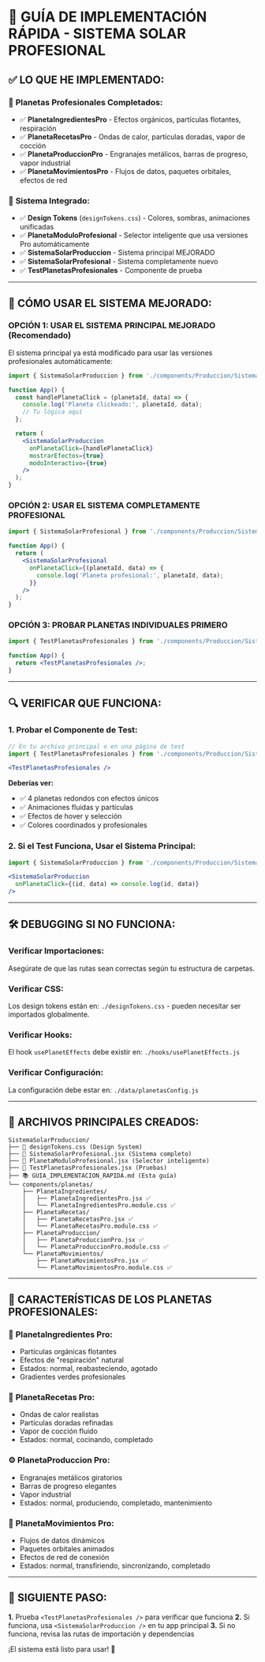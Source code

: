 # 🚀 GUÍA DE IMPLEMENTACIÓN RÁPIDA - SISTEMA SOLAR PROFESIONAL

## ✅ **LO QUE HE IMPLEMENTADO:**

### 🌟 **Planetas Profesionales Completados:**
- ✅ **PlanetaIngredientesPro** - Efectos orgánicos, partículas flotantes, respiración
- ✅ **PlanetaRecetasPro** - Ondas de calor, partículas doradas, vapor de cocción  
- ✅ **PlanetaProduccionPro** - Engranajes metálicos, barras de progreso, vapor industrial
- ✅ **PlanetaMovimientosPro** - Flujos de datos, paquetes orbitales, efectos de red

### 🔧 **Sistema Integrado:**
- ✅ **Design Tokens** (`designTokens.css`) - Colores, sombras, animaciones unificadas
- ✅ **PlanetaModuloProfesional** - Selector inteligente que usa versiones Pro automáticamente
- ✅ **SistemaSolarProduccion** - Sistema principal MEJORADO
- ✅ **SistemaSolarProfesional** - Sistema completamente nuevo
- ✅ **TestPlanetasProfesionales** - Componente de prueba

---

## 🎯 **CÓMO USAR EL SISTEMA MEJORADO:**

### **OPCIÓN 1: USAR EL SISTEMA PRINCIPAL MEJORADO (Recomendado)**

El sistema principal ya está modificado para usar las versiones profesionales automáticamente:

```jsx
import { SistemaSolarProduccion } from './components/Produccion/SistemaSolarProduccion';

function App() {
  const handlePlanetaClick = (planetaId, data) => {
    console.log('Planeta clickeado:', planetaId, data);
    // Tu lógica aquí
  };

  return (
    <SistemaSolarProduccion 
      onPlanetaClick={handlePlanetaClick}
      mostrarEfectos={true}
      modoInteractivo={true}
    />
  );
}
```

### **OPCIÓN 2: USAR EL SISTEMA COMPLETAMENTE PROFESIONAL**

```jsx
import { SistemaSolarProfesional } from './components/Produccion/SistemaSolarProduccion';

function App() {
  return (
    <SistemaSolarProfesional 
      onPlanetaClick={(planetaId, data) => {
        console.log('Planeta profesional:', planetaId, data);
      }}
    />
  );
}
```

### **OPCIÓN 3: PROBAR PLANETAS INDIVIDUALES PRIMERO**

```jsx
import { TestPlanetasProfesionales } from './components/Produccion/SistemaSolarProduccion';

function App() {
  return <TestPlanetasProfesionales />;
}
```

---

## 🔍 **VERIFICAR QUE FUNCIONA:**

### **1. Probar el Componente de Test:**
```jsx
// En tu archivo principal o en una página de test
import { TestPlanetasProfesionales } from './components/Produccion/SistemaSolarProduccion';

<TestPlanetasProfesionales />
```

**Deberías ver:**
- ✅ 4 planetas redondos con efectos únicos
- ✅ Animaciones fluidas y partículas
- ✅ Efectos de hover y selección
- ✅ Colores coordinados y profesionales

### **2. Si el Test Funciona, Usar el Sistema Principal:**
```jsx
import { SistemaSolarProduccion } from './components/Produccion/SistemaSolarProduccion';

<SistemaSolarProduccion 
  onPlanetaClick={(id, data) => console.log(id, data)}
/>
```

---

## 🛠️ **DEBUGGING SI NO FUNCIONA:**

### **Verificar Importaciones:**
Asegúrate de que las rutas sean correctas según tu estructura de carpetas.

### **Verificar CSS:**
Los design tokens están en: `./designTokens.css` - pueden necesitar ser importados globalmente.

### **Verificar Hooks:**
El hook `usePlanetEffects` debe existir en: `./hooks/usePlanetEffects.js`

### **Verificar Configuración:**
La configuración debe estar en: `./data/planetasConfig.js`

---

## 📁 **ARCHIVOS PRINCIPALES CREADOS:**

```
SistemaSolarProduccion/
├── 📝 designTokens.css (Design System)
├── 🌟 SistemaSolarProfesional.jsx (Sistema completo)  
├── 🔧 PlanetaModuloProfesional.jsx (Selector inteligente)
├── 🧪 TestPlanetasProfesionales.jsx (Pruebas)
├── 📚 GUIA_IMPLEMENTACION_RAPIDA.md (Esta guía)
└── components/planetas/
    ├── PlanetaIngredientes/
    │   ├── PlanetaIngredientesPro.jsx ✅
    │   └── PlanetaIngredientesPro.module.css ✅
    ├── PlanetaRecetas/
    │   ├── PlanetaRecetasPro.jsx ✅
    │   └── PlanetaRecetasPro.module.css ✅
    ├── PlanetaProduccion/
    │   ├── PlanetaProduccionPro.jsx ✅
    │   └── PlanetaProduccionPro.module.css ✅
    └── PlanetaMovimientos/
        ├── PlanetaMovimientosPro.jsx ✅
        └── PlanetaMovimientosPro.module.css ✅
```

---

## 🎨 **CARACTERÍSTICAS DE LOS PLANETAS PROFESIONALES:**

### 🌿 **PlanetaIngredientes Pro:**
- Partículas orgánicas flotantes
- Efectos de "respiración" natural  
- Estados: normal, reabasteciendo, agotado
- Gradientes verdes profesionales

### 🍳 **PlanetaRecetas Pro:**
- Ondas de calor realistas
- Partículas doradas refinadas
- Vapor de cocción fluido
- Estados: normal, cocinando, completado

### ⚙️ **PlanetaProduccion Pro:**
- Engranajes metálicos giratorios
- Barras de progreso elegantes
- Vapor industrial
- Estados: normal, produciendo, completado, mantenimiento

### 🔄 **PlanetaMovimientos Pro:**
- Flujos de datos dinámicos
- Paquetes orbitales animados
- Efectos de red de conexión
- Estados: normal, transfiriendo, sincronizando, completado

---

## 🚀 **SIGUIENTE PASO:**

**1.** Prueba `<TestPlanetasProfesionales />` para verificar que funciona
**2.** Si funciona, usa `<SistemaSolarProduccion />` en tu app principal
**3.** Si no funciona, revisa las rutas de importación y dependencias

¡El sistema está listo para usar! 🎉
